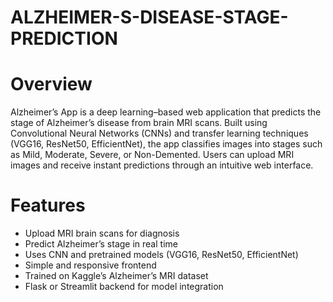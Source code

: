 # ALZHEIMER-S-DISEASE-STAGE-PREDICTION

# Overview
Alzheimer’s App is a deep learning–based web application that predicts the stage of Alzheimer’s disease from brain MRI scans. Built using Convolutional Neural Networks (CNNs) and transfer learning techniques (VGG16, ResNet50, EfficientNet), the app classifies images into stages such as Mild, Moderate, Severe, or Non-Demented. Users can upload MRI images and receive instant predictions through an intuitive web interface.

# Features
- Upload MRI brain scans for diagnosis
- Predict Alzheimer’s stage in real time
- Uses CNN and pretrained models (VGG16, ResNet50, EfficientNet)
- Simple and responsive frontend
- Trained on Kaggle’s Alzheimer’s MRI dataset
- Flask or Streamlit backend for model integration

